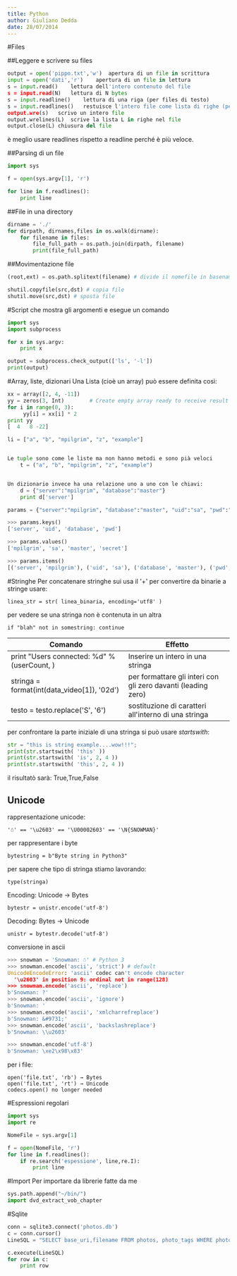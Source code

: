 ```yaml
---
title: Python
author: Giuliano Dedda 
date: 28/07/2014
---
```


#Files

##Leggere e scrivere su files
```python
output = open('pippo.txt','w')	apertura di un file in scrittura
input = open('dati','r')	apertura di un file in lettura
s = input.read()	lettura dell'intero contenuto del file
s = input.read(N)	lettura di N bytes
s = input.readline()	lettura di una riga (per files di testo)
s = input.readlines()	restuisce l'intero file come lista di righe (per files di testo)
output.wre(s)	scrivo un intero file
output.wrelines(L)	scrive la lista L in righe nel file
output.close(L)	chiusura del file
```
è meglio usare  readlines rispetto a  readline perché è più veloce.

##Parsing di un file
```python
import sys

f = open(sys.argv[1], 'r')

for line in f.readlines():
	print line
```


##File in una directory
```python
dirname = './'
for dirpath, dirnames,files in os.walk(dirname):
	for filename in files:
		file_full_path = os.path.join(dirpath, filename)
		print(file_full_path)
```

##Movimentazione file

```python
(root,ext) = os.path.splitext(filename)	# divide il nomefile in basename e estensione

shutil.copyfile(src,dst) # copia file
shutil.move(src,dst) # sposta file
```

#Script che mostra gli argomenti e esegue un comando
```python
import sys
import subprocess

for x in sys.argv:
    print x

output = subprocess.check_output(['ls', '-l'])
print(output)

```

#Array, liste, dizionari
Una Lista (cioè un array) può essere definita così:
```python
xx = array([2, 4, -11])
yy = zeros(3, Int)        # Create empty array ready to receive result
for i in range(0, 3):
     yy[i] = xx[i] * 2
print yy
[  4   8 -22]

li = ["a", "b", "mpilgrim", "z", "example"]


Le tuple sono come le liste ma non hanno metodi e sono pià veloci
    t = ("a", "b", "mpilgrim", "z", "example")


Un dizionario invece ha una relazione uno a uno con le chiavi:
    d = {"server":"mpilgrim", "database":"master"} 
    print d['server']

params = {"server":"mpilgrim", "database":"master", "uid":"sa", "pwd":"secret"}

>>> params.keys()   
['server', 'uid', 'database', 'pwd']

>>> params.values() 
['mpilgrim', 'sa', 'master', 'secret']

>>> params.items()  
[('server', 'mpilgrim'), ('uid', 'sa'), ('database', 'master'), ('pwd', 'secret')]
```


#Stringhe
Per concatenare stringhe sui usa il '+'
per convertire da binarie a stringe usare:

    linea_str = str( linea_binaria, encoding='utf8' )
 
per vedere se una stringa non è contenuta in un altra

    if "blah" not in somestring: continue

Comando                                             	| Effetto
--------------------------------------------------------|--------------------------------------------------------
print "Users connected: %d" % (userCount, )		| Inserire un intero in una stringa
stringa = format(int(data_video[1]), '02d')		| per formattare gli interi con gli zero davanti (leading zero)
testo = testo.replace('S', '6')				| sostituzione di caratteri all'interno di una stringa

per confrontare la parte iniziale di una stringa si può usare _startswith_:
```python
str = "this is string example....wow!!!";
print(str.startswith( 'this' ))
print(str.startswith( 'is', 2, 4 ))
print(str.startswith( 'this', 2, 4 ))
```

il risultatò sarà: True,True,False

## Unicode

rappresentazione unicode:

    '☃' == '\u2603' == '\U00002603' == '\N{SNOWMAN}'

per rappresentare i byte

    bytestring = b"Byte string in Python3"

per sapere che tipo di stringa stiamo lavorando:

    type(stringa)

Encoding:        Unicode → Bytes

    bytestr = unistr.encode('utf-8')

Decoding:        Bytes → Unicode

    unistr = bytestr.decode('utf-8')

conversione in ascii
```python
>>> snowman = 'Snowman: ☃' # Python 3
>>> snowman.encode('ascii', 'strict') # default
UnicodeEncodeError: 'ascii' codec can't encode character 
  '\u2603' in position 9: ordinal not in range(128)
>>> snowman.encode('ascii', 'replace')
b'Snowman: ?'
>>> snowman.encode('ascii', 'ignore')
b'Snowman: '
>>> snowman.encode('ascii', 'xmlcharrefreplace')
b'Snowman: &#9731;'
>>> snowman.encode('ascii', 'backslashreplace')
b'Snowman: \\u2603'

>>> snowman.encode('utf-8')
b'Snowman: \xe2\x98\x83'
```


per i file:

    open('file.txt', 'rb') → Bytes
    open('file.txt', 'rt') → Unicode
    codecs.open() no longer needed




#Espressioni regolari
```python
import sys
import re

NomeFile = sys.argv[1]

f = open(NomeFile, 'r')
for line in f.readlines():
	if re.search('espessione', line,re.I):
		print line
```

#Import
Per importare da librerie fatte da me
```python
sys.path.append("~/bin/")
import dvd_extract_vob_chapter
```
#Sqlite
```python
conn = sqlite3.connect('photos.db')
c = conn.cursor()
LineSQL = "SELECT base_uri,filename FROM photos, photo_tags WHERE photos.id=photo_id AND tag_id=1;"

c.execute(LineSQL)
for row in c:
	print row

```

